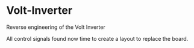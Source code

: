 # Volt-Inverter
Reverse engineering of the Volt Inverter

All control signals found now time to create a layout to replace the board.
